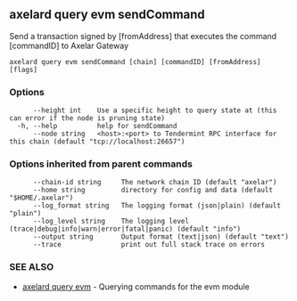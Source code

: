 ## axelard query evm sendCommand

Send a transaction signed by [fromAddress] that executes the command [commandID] to Axelar Gateway

```
axelard query evm sendCommand [chain] [commandID] [fromAddress] [flags]
```

### Options

```
      --height int    Use a specific height to query state at (this can error if the node is pruning state)
  -h, --help          help for sendCommand
      --node string   <host>:<port> to Tendermint RPC interface for this chain (default "tcp://localhost:26657")
```

### Options inherited from parent commands

```
      --chain-id string     The network chain ID (default "axelar")
      --home string         directory for config and data (default "$HOME/.axelar")
      --log_format string   The logging format (json|plain) (default "plain")
      --log_level string    The logging level (trace|debug|info|warn|error|fatal|panic) (default "info")
      --output string       Output format (text|json) (default "text")
      --trace               print out full stack trace on errors
```

### SEE ALSO

* [axelard query evm](axelard_query_evm.md)	 - Querying commands for the evm module

